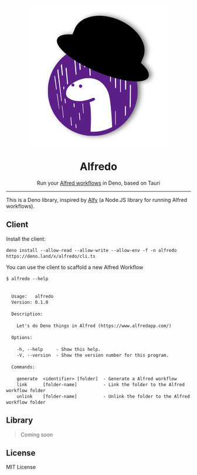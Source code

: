 <p align="center">
    <img align="center" src="assets/big_icon.png" />
    <br>
    <h1 align="center"> Alfredo</h1>
    <p align="center">Run your <a href="https://www.alfredapp.com/">Alfred workflows</a> in Deno, based on Tauri</p>
</p>

---

This is a Deno library, inspired by [Alfy](https://github.com/sindresorhus/alfy)
(a Node.JS library for running Alfred workflows).

## Client

Install the client:

```
deno install --allow-read --allow-write --allow-env -f -n alfredo https://deno.land/x/alfredo/cli.ts
```

You can use the client to scaffold a new Alfred Workflow

```
$ alfredo --help


  Usage:   alfredo
  Version: 0.1.0

  Description:

    Let's do Deno things in Alfred (https://www.alfredapp.com/)

  Options:

    -h, --help     - Show this help.
    -V, --version  - Show the version number for this program.

  Commands:

    generate  <identifier> [folder]  - Generate a Alfred workflow
    link      [folder-name]          - Link the folder to the Alfred workflow folder
    unlink    [folder-name]          - Unlink the folder to the Alfred workflow folder
```

## Library

> Coming soon

## License

MIT License
